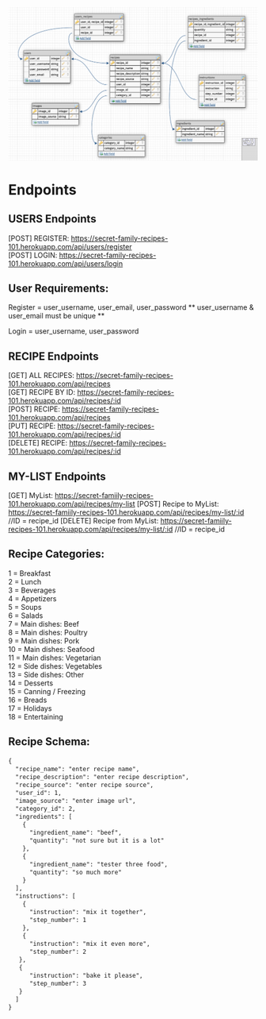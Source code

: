 ![Getting Started](./images/db-image.png)

# Endpoints

## USERS Endpoints

[POST] REGISTER: https://secret-family-recipes-101.herokuapp.com/api/users/register  
[POST] LOGIN: https://secret-family-recipes-101.herokuapp.com/api/users/login  

## User Requirements:

Register = user_username, user_email, user_password
    ** user_username & user_email must be unique **

Login = user_username, user_password

## RECIPE Endpoints

[GET] ALL RECIPES: https://secret-family-recipes-101.herokuapp.com/api/recipes   
[GET] RECIPE BY ID: https://secret-family-recipes-101.herokuapp.com/api/recipes/:id  
[POST] RECIPE: https://secret-family-recipes-101.herokuapp.com/api/recipes  
[PUT] RECIPE: https://secret-family-recipes-101.herokuapp.com/api/recipes/:id  
[DELETE] RECIPE: https://secret-family-recipes-101.herokuapp.com/api/recipes/:id  

## MY-LIST Endpoints

[GET] MyList: https://secret-famiily-recipes-101.herokuapp.com/api/recipes/my-list
[POST] Recipe to MyList: https://secret-famiily-recipes-101.herokuapp.com/api/recipes/my-list/:id         //ID = recipe_id
[DELETE] Recipe from MyList: https://secret-famiily-recipes-101.herokuapp.com/api/recipes/my-list/:id     //ID = recipe_id

## Recipe Categories:

1 = Breakfast  
2 = Lunch  
3 = Beverages  
4 = Appetizers   
5 = Soups  
6 = Salads  
7 = Main dishes: Beef  
8 = Main dishes: Poultry  
9 = Main dishes: Pork  
10 = Main dishes: Seafood  
11 = Main dishes: Vegetarian  
12 = Side dishes: Vegetables  
13 = Side dishes: Other  
14 = Desserts  
15 = Canning / Freezing  
16 = Breads  
17 = Holidays  
18 = Entertaining  

## Recipe Schema:
```
{
  "recipe_name": "enter recipe name",  
  "recipe_description": "enter recipe description",
  "recipe_source": "enter recipe source",
  "user_id": 1,
  "image_source": "enter image url",
  "category_id": 2,
  "ingredients": [
    {
      "ingredient_name": "beef",
      "quantity": "not sure but it is a lot"
    },
    {
      "ingredient_name": "tester three food",
      "quantity": "so much more"
    }
  ],
  "instructions": [
    {
      "instruction": "mix it together",
      "step_number": 1
    },
    {
      "instruction": "mix it even more",
      "step_number": 2
   },
   {
      "instruction": "bake it please",
      "step_number": 3
   }
  ]
}
```
